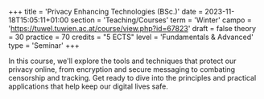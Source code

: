 +++
title = 'Privacy Enhancing Technologies (BSc.)'
date = 2023-11-18T15:05:11+01:00
section = 'Teaching/Courses'
term = 'Winter'
campo = 'https://tuwel.tuwien.ac.at/course/view.php?id=67823'
draft = false
theory = 30
practice = 70
credits = "5 ECTS" 
level = 'Fundamentals & Advanced'
type = 'Seminar'
+++

In this course, we'll explore the tools and techniques that protect our privacy online, from encryption and secure messaging to combating censorship and tracking. Get ready to dive into the principles and practical applications that help keep our digital lives safe.